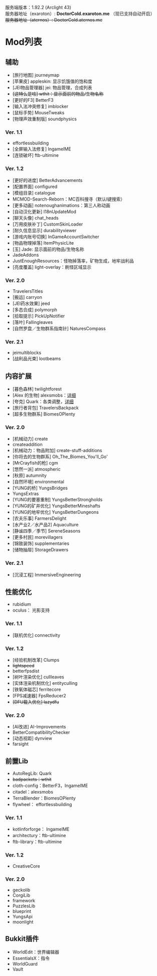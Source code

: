 服务端版本：1.92.2 (Arclight 43) <br />
服务器地址（exaroton）: **DoctorCold.exaroton.me** （现已支持自动开启）<br />
<del> 服务器地址（aternos）: DoctorCold.aternos.me <del> <br />

# Mod列表 <br />

## 辅助
- [旅行地图] journeymap
- [苹果皮] appleskin: 显示饥饿值的饱和度 
- [JEI物品管理器] jei: 物品管理，合成列表
- <del>  [这特么是啥] wthit：显示面前的物品/生物名称 <del>
- [更好的F3] BetterF3
- [输入法冲突修复] imblocker
- [鼠标手势] MouseTweaks
- [物理声效重制版] soundphysics

### Ver. 1.1
- effortlessbuilding
- [全屏输入法修复] IngameIME
- [连锁破坏] ftb-ultimine

### Ver. 1.2
- [更好的进度] BetterAdvancements
- [配置界面] configured
- [模组目录] catalogue
- MCMOD-Search-Reborn：MC百科搜寻（默认I键搜索）
- [更多动画] notenoughanimations：第三人称动画
- [自动汉化更新] I18nUpdateMod
- [聊天头像] chat_heads
- [万用皮肤补丁] CustomSkinLoader
- [耐久信息显示] durabilityviewer
- [游戏内账号切换] InGameAccountSwitcher
- [物品物理掉落] ItemPhysicLite
- [玉] Jade: 显示面前的物品/生物名称
- JadeAddons
- JustEnoughResources：怪物掉落率，矿物生成，地牢战利品
- [亮度覆盖] light-overlay：刷怪区域显示

### Ver. 2.0
- TravelersTitles
- [搬运] carryon
- [JEI药水效果] jeed
- [多态合成] polymorph
- [拾取提示] PickUpNotifier
- [落叶] Fallingleaves
- [自然罗盘／生物群系指南针] NaturesCompass

### Ver. 2.1
- jeimultiblocks
- [战利品光束] lootbeams

## 内容扩展
- [暮色森林] twilightforest
- [Alex 的生物] alexsmobs：[详细](https://www.bilibili.com/video/BV1uQ4y1X78P/?spm_id_from=333.880.my_history.page.click)
- [夸克] Quark：各类调整，[详细](https://www.bilibili.com/video/BV1TN4y1M7Gv/?spm_id_from=333.999.0.0) 
- [旅行者背包] TravelersBackpack
- [超多生物群系] BiomesOPlenty

### Ver. 2.0
- [机械动力] create
- createaddition
- [机械动力：物品附加] create-stuff-additions
- [你将去的生物群系] Oh_The_Biomes_You'll_Go'
- [MrCrayfish的枪] cgm
- [悠然一派] atmospheric
- [秋原] autumnity
- [自然环境] environmental
- [YUNG的桥] YungsBridges
- YungsExtras
- [YUNG的要塞重制] YungsBetterStrongholds
- [YUNG的矿井优化] YungsBetterMineshafts
- [YUNG的地牢优化] YungsBetterDungeons
- [农夫乐事] FarmersDelight
- [水产业2／水产品2] Aquaculture
- [静谧四季／季节] SereneSeasons
- [更多村民] morevillagers
- [锦致装饰] supplementaries
- [储物抽屉] StorageDrawers

### Ver. 2.1
- [沉浸工程] ImmersiveEngineering


## 性能优化
- rubidium
- oculus： 光影支持

### Ver. 1.1
- [联机优化] connectivity

### Ver. 1.2
- [经验机制改革] Clumps
- <del> lightspeed <del>
- betterfpsdist
- [树叶渲染优化] cullleaves
- [实体渲染机制优化] entityculling
- [铁氧体磁芯] ferritecore
- [FPS减速器] FpsReducer2
- <del> [DFU载入优化] lazydfu <del>

### Ver. 2.0
- [AI改进] AI-Improvements
- BetterCompatibilityChecker
- [动态视距] dynview
- farsight



## 前置Lib 
- AutoRegLib: Quark
- <del> badpackets：wthit <del>
- cloth-config：BetterF3，IngameIME
- citadel：alexsmobs
- TerraBlender：BiomesOPlenty
- flywheel： effortlessbuilding


### Ver. 1.1
- kotlinforforge： IngameIME
- architectury：ftb-ultimine
- ftb-library：ftb-ultimine

### Ver. 1.2
- CreativeCore
  
### Ver. 2.0
- geckolib
- CorgiLib
- framework
- PuzzlesLib
- blueprint
- YungsApi
- moonlight
 
## Bukkit插件
- WorldEdit：世界编辑器
- EssentialsX：指令
- WorldGuard
- Vault
